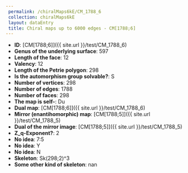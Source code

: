 ```yaml
--- 
 permalink: /chiralMaps6kE/CM_1788_6 
 collection: chiralMaps6kE
 layout: dataEntry
 title: Chiral maps up to 6000 edges - CM[1788;6]
---
```


- **ID**: [CM[1788;6]]({{ site.url }}/test/CM_1788_6)
- **Genus of the underlying surface**: 597
- **Length of the face**: 12
- **Valency**: 12
- **Length of the Petrie polygon**: 298
- **Is the automorphism group solvable?**: S
- **Number of vertices**: 298
- **Number of edges**: 1788
- **Number of faces**: 298
- **The map is self-**: Du
- **Dual map**: [CM[1788;6]]({{ site.url }}/test/CM_1788_6)
- **Mirror (enantihomorphic) map**: [CM[1788;5]]({{ site.url }}/test/CM_1788_5)
- **Dual of the mirror image**: [CM[1788;5]]({{ site.url }}/test/CM_1788_5)
- **Z_q-Exponent?**: 2
- **No idea**:  7:5
- **No idea**: Y
- **No idea**: N
- **Skeleton**: Sk(298;2)^3
- **Some other kind of skeleton**: nan
